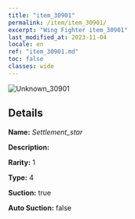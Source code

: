 ```yaml
---
title: "item_30901"
permalink: /item/item_30901/
excerpt: "Wing Fighter item_30901"
last_modified_at: 2023-11-04
locale: en
ref: "item_30901.md"
toc: false
classes: wide
---
```



 ![Unknown_30901](/images/item/Settlement_star_p.png)



## Details

 **Name:** *Settlement_star* 

 **Description:** 

 **Rarity:** 1 

 **Type:** 4 

 **Suction:** true 

 **Auto Suction:** false 


